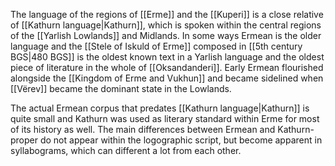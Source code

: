 The language of the regions of [[Erme]] and the [[Kuperi]] is a close relative of [[Kathurn language|Kathurn]], which is spoken within the central regions of the [[Yarlish Lowlands]] and Midlands. In some ways Ermean is the older language and the [[Stele of Iskuld of Erme]] composed in [[5th century BGS|480 BGS]] is the oldest known text in a Yarlish language and the oldest piece of literature in the whole of [[Oksandanderi]]. Early Ermean flourished alongside the [[Kingdom of Erme and Vukhun]] and became sidelined when [[Vërev]] became the dominant state in the Lowlands. 

The actual Ermean corpus that predates [[Kathurn language|Kathurn]] is quite small and Kathurn was used as literary standard within Erme for most of its history as well. The main differences between Ermean and Kathurn-proper do not appear within the logographic script, but become apparent in syllabograms, which can different a lot from each other. 